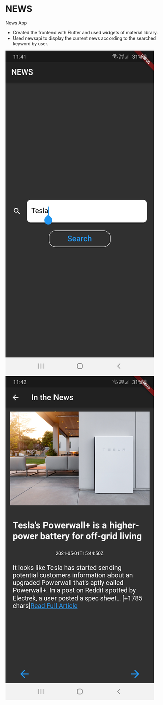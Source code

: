 # NEWS

News App

- Created the frontend with Flutter and used widgets of material library.
- Used newsapi to display the current news according to the searched keyword by user.

![](./images/front.jpg)
![](./images/back.jpg)
